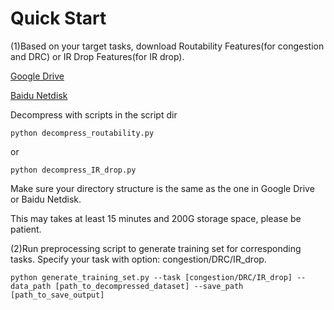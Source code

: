 # Quick Start

(1)Based on your target tasks, download Routability Features(for congestion and DRC) or IR Drop Features(for IR drop).

[Google Drive](https://drive.google.com/drive/folders/1GjW-1LBx1563bg3pHQGvhcEyK2A9sYUB?usp=sharing)

[Baidu Netdisk](https://pan.baidu.com/s/1evSTtuvphyl1_aSedsEQLA?pwd=wihf)

Decompress with scripts in the script dir

`python decompress_routability.py`

or 

`python decompress_IR_drop.py`

Make sure your directory structure is the same as the one in Google Drive or Baidu Netdisk.

This may takes at least 15 minutes and 200G storage space, please be patient.

(2)Run preprocessing script to generate training set for corresponding tasks. Specify your task with option: congestion/DRC/IR_drop.

```python generate_training_set.py --task [congestion/DRC/IR_drop] --data_path [path_to_decompressed_dataset] --save_path [path_to_save_output]```


